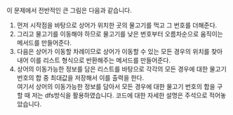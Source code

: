 이 문제에서 전반적인 큰 그림은 다음과 같습니다.

1. 먼저 시작점을 바탕으로 상어가 위치한 곳의 물고기를 먹고 그 번호를 더해준다.
2. 그리고 물고기를 이동해야 하므로 물고기를 낮은 번호부터 오름차순으로 움직이는 메서드를 만들어준다.
3. 다음은 상어가 이동할 차례이므로 상어가 이동할 수 있는 모든 경우의 위치를 찾아내어 이를 리스트 형식으로 반환해주는 메서드를 만들어준다.
4. 상어의 이동가능한 정보를 담은 리스트를 바탕으로 각각의 모든 경우에 대한 물고기 번호의 합 중 최대값을 저장해서 이를 출력을 한다.  
   여기서 상어의 이동가능한 정보를 담아서 모든 경우에 대한 물고기 번호의 합을 구할 때 저는 dfs방식을 활용하였습니다. 코드에 대한 자세한 설명은 주석으로 적어놓았습니다.
